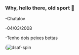 ### Why, hello there, old sport 👋
-Chatalov

-04/03/2008

-Tenho dois peixes bettas

(![![dsaf-spin](https://github.com/Chatalov/Chatalov/assets/144246868/73fbac62-a3c7-4bc9-a3e5-6241403e6417)
](https://github.com/Chatalov/Chatalov/assets/144246868/e9693428-471a-4300-b7ba-67f5166bbff7)
